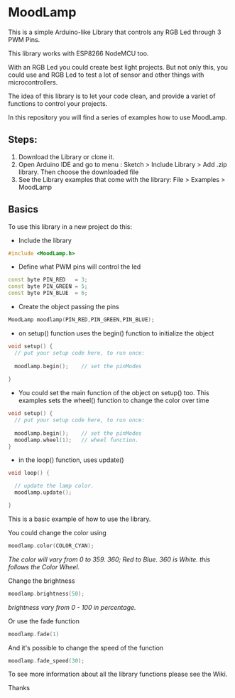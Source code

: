# MoodLamp
This is a simple Arduino-like Library that controls any RGB Led through 3 PWM Pins.

This library works with ESP8266 NodeMCU too.

With an RGB Led you could create best light projects. But not only this, you could use and RGB Led to test a lot of sensor and other things with microcontrollers.

The idea of this library is to let your code clean, and provide a variet of functions to control your projects.

In this repository you will find a series of examples how to use MoodLamp.

## Steps:

1. Download the Library or clone it.
2. Open Arduino IDE and go to menu : Sketch > Include Library > Add .zip library. Then choose the downloaded file
3. See the Library examples that come with the library: File > Examples > MoodLamp


## Basics

To use this library in a new project do this:

- Include the library

``` c++
#include <MoodLamp.h>

```

- Define what PWM pins will control the led
``` c++
const byte PIN_RED   = 3;
const byte PIN_GREEN = 5;
const byte PIN_BLUE  = 6;
```

- Create the object passing the pins
``` c++
MoodLamp moodlamp(PIN_RED,PIN_GREEN,PIN_BLUE);
```

- on setup() function uses the begin() function to initialize the object
``` c++
void setup() {
  // put your setup code here, to run once:
  
  moodlamp.begin();    // set the pinModes
  
}
```

- You could set the main function of the object on setup() too. This examples sets the wheel() function to change the color over time

``` c++
void setup() {
  // put your setup code here, to run once:
  
  moodlamp.begin();    // set the pinModes
  moodlamp.wheel(1);   // wheel function. 
}
 ```

- in the loop() function, uses update() 

``` c++
void loop() {

  // update the lamp color.
  moodlamp.update();    

}
```

This is a basic example of how to use the library.

You could change the color using 

``` c++
moodlamp.color(COLOR_CYAN);
```
*The color will vary from 0  to 359. 360; Red to Blue. 360 is White. this follows the Color Wheel.*



Change the brightness

``` c++
moodlamp.brightness(50);
```

*brightness vary from 0 - 100 in percentage.*



Or use the fade function

``` c++
moodlamp.fade(1)
```

And it's possible to change the speed of the function

``` c++
moodlamp.fade_speed(30);
```

To see more information about all the library functions please see the Wiki.

Thanks
 

